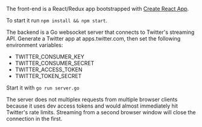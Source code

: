 
The front-end is a React/Redux app bootstrapped with [Create React App](https://github.com/facebookincubator/create-react-app).

To start it run ```npm install && npm start```.

The backend is a Go websocket server that connects to Twitter's streaming API.
Generate a Twitter app at apps.twitter.com, then set the following environment variables:
* TWITTER_CONSUMER_KEY
* TWITTER_CONSUMER_SECRET
* TWITTER_ACCESS_TOKEN
* TWITTER_TOKEN_SECRET

Start it with ```go run server.go```

The server does not multiplex requests from multiple browser clients because it uses dev access tokens and would almost immediately hit Twitter's rate limits. Streaming from a second browser window will close the connection in the first.

